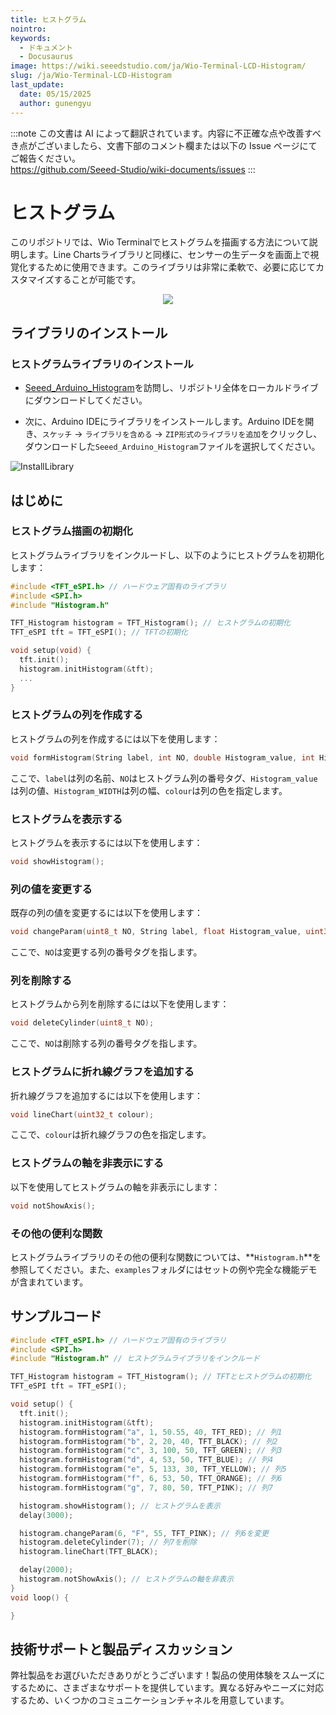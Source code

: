 ```yaml
---
title: ヒストグラム
nointro:
keywords:
  - ドキュメント
  - Docusaurus
image: https://wiki.seeedstudio.com/ja/Wio-Terminal-LCD-Histogram/
slug: /ja/Wio-Terminal-LCD-Histogram
last_update:
  date: 05/15/2025
  author: gunengyu
---
```

:::note
この文書は AI によって翻訳されています。内容に不正確な点や改善すべき点がございましたら、文書下部のコメント欄または以下の Issue ページにてご報告ください。  
https://github.com/Seeed-Studio/wiki-documents/issues
:::

# ヒストグラム

このリポジトリでは、Wio Terminalでヒストグラムを描画する方法について説明します。Line Chartsライブラリと同様に、センサーの生データを画面上で視覚化するために使用できます。このライブラリは非常に柔軟で、必要に応じてカスタマイズすることが可能です。

<div align="center"><img width={600} src="https://files.seeedstudio.com/wiki/Wio-Terminal/img/20200114131505.png" /></div>

## ライブラリのインストール

### ヒストグラムライブラリのインストール

- [Seeed_Arduino_Histogram](https://github.com/Seeed-Studio/Seeed_Arduino_Histogram)を訪問し、リポジトリ全体をローカルドライブにダウンロードしてください。

- 次に、Arduino IDEにライブラリをインストールします。Arduino IDEを開き、`スケッチ` -> `ライブラリを含める` -> `ZIP形式のライブラリを追加`をクリックし、ダウンロードした`Seeed_Arduino_Histogram`ファイルを選択してください。

![InstallLibrary](https://files.seeedstudio.com/wiki/Wio-Terminal/img/Xnip2019-11-21_15-50-13.jpg)

## はじめに

### ヒストグラム描画の初期化

ヒストグラムライブラリをインクルードし、以下のようにヒストグラムを初期化します：

```cpp
#include <TFT_eSPI.h> // ハードウェア固有のライブラリ
#include <SPI.h>
#include "Histogram.h"

TFT_Histogram histogram = TFT_Histogram(); // ヒストグラムの初期化
TFT_eSPI tft = TFT_eSPI(); // TFTの初期化

void setup(void) {
  tft.init();
  histogram.initHistogram(&tft);
  ...
}
```

### ヒストグラムの列を作成する

ヒストグラムの列を作成するには以下を使用します：

```cpp
void formHistogram(String label, int NO, double Histogram_value, int Histogram_WIDTH, uint32_t colour);
```

ここで、`label`は列の名前、`NO`はヒストグラム列の番号タグ、`Histogram_value`は列の値、`Histogram_WIDTH`は列の幅、`colour`は列の色を指定します。

### ヒストグラムを表示する

ヒストグラムを表示するには以下を使用します：

```cpp
void showHistogram();
```

### 列の値を変更する

既存の列の値を変更するには以下を使用します：

```cpp
void changeParam(uint8_t NO, String label, float Histogram_value, uint32_t colour);
```

ここで、`NO`は変更する列の番号タグを指します。

### 列を削除する

ヒストグラムから列を削除するには以下を使用します：

```cpp
void deleteCylinder(uint8_t NO);
```

ここで、`NO`は削除する列の番号タグを指します。

### ヒストグラムに折れ線グラフを追加する

折れ線グラフを追加するには以下を使用します：

```cpp
void lineChart(uint32_t colour);
```

ここで、`colour`は折れ線グラフの色を指定します。

### ヒストグラムの軸を非表示にする

以下を使用してヒストグラムの軸を非表示にします：

```cpp
void notShowAxis();
```

### その他の便利な関数

ヒストグラムライブラリのその他の便利な関数については、**`Histogram.h`**を参照してください。また、`examples`フォルダにはセットの例や完全な機能デモが含まれています。

## サンプルコード

```cpp
#include <TFT_eSPI.h> // ハードウェア固有のライブラリ
#include <SPI.h>
#include "Histogram.h" // ヒストグラムライブラリをインクルード

TFT_Histogram histogram = TFT_Histogram(); // TFTとヒストグラムの初期化
TFT_eSPI tft = TFT_eSPI();

void setup() {
  tft.init();
  histogram.initHistogram(&tft);
  histogram.formHistogram("a", 1, 50.55, 40, TFT_RED); // 列1
  histogram.formHistogram("b", 2, 20, 40, TFT_BLACK); // 列2
  histogram.formHistogram("c", 3, 100, 50, TFT_GREEN); // 列3
  histogram.formHistogram("d", 4, 53, 50, TFT_BLUE); // 列4
  histogram.formHistogram("e", 5, 133, 30, TFT_YELLOW); // 列5
  histogram.formHistogram("f", 6, 53, 50, TFT_ORANGE); // 列6
  histogram.formHistogram("g", 7, 80, 50, TFT_PINK); // 列7

  histogram.showHistogram(); // ヒストグラムを表示
  delay(3000);

  histogram.changeParam(6, "F", 55, TFT_PINK); // 列6を変更
  histogram.deleteCylinder(7); // 列7を削除
  histogram.lineChart(TFT_BLACK);

  delay(2000);
  histogram.notShowAxis(); // ヒストグラムの軸を非表示
}
void loop() {

}
```

## 技術サポートと製品ディスカッション

弊社製品をお選びいただきありがとうございます！製品の使用体験をスムーズにするために、さまざまなサポートを提供しています。異なる好みやニーズに対応するため、いくつかのコミュニケーションチャネルを用意しています。

<div class="button_tech_support_container">
<a href="https://forum.seeedstudio.com/" class="button_forum"></a> 
<a href="https://www.seeedstudio.com/contacts" class="button_email"></a>
</div>

<div class="button_tech_support_container">
<a href="https://discord.gg/eWkprNDMU7" class="button_discord"></a> 
<a href="https://github.com/Seeed-Studio/wiki-documents/discussions/69" class="button_discussion"></a>
</div>